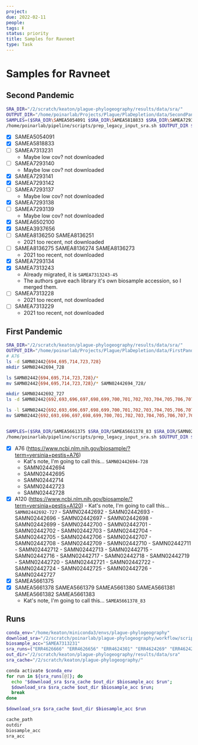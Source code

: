 ```yaml
---
project:
due: 2022-02-11
people:
tags: ⏬
status: priority
title: Samples for Ravneet
type: Task
---
```


# Samples for Ravneet

## Second Pandemic

```bash
SRA_DIR="/2/scratch/keaton/plague-phylogeography/results/data/sra/"
OUTPUT_DIR="/home/poinarlab/Projects/Plague/PlaDepletion/data/SecondPandemic"
SAMPLES=($SRA_DIR\SAMEA5054091 $SRA_DIR\SAMEA5818833 $SRA_DIR\SAMEA7293141 $SRA_DIR\SAMEA7293142 $SRA_DIR\SAMEA7293138 $SRA_DIR\SAMEA6502100 $SRA_DIR\SAMEA3937656 $SRA_DIR\SAMEA7293134 $SRA_DIR\SAMEA7313243)
/home/poinarlab/pipeline/scripts/prep_legacy_input_sra.sh $OUTPUT_DIR ${SAMPLES[@]}
```

- [x] SAMEA5054091
- [x] SAMEA5818833
- [ ] SAMEA7313231
	- Maybe low cov? not downloaded
- [ ] SAMEA7293140
	- Maybe low cov? not downloaded
- [x] SAMEA7293141 
- [x] SAMEA7293142
- [ ] SAMEA7293137 
	- Maybe low cov? not downloaded
- [x] SAMEA7293138 
- [ ] SAMEA7293139 
	- Maybe low cov? not downloaded
- [x] SAMEA6502100
- [x] SAMEA3937656 
- [ ] SAMEA8136250 SAMEA8136251
	- 2021 too recent, not downloaded
- [ ] SAMEA8136275 SAMEA8136274 SAMEA8136273 
	- 2021 too recent, not downloaded
- [x] SAMEA7293134
- [x] SAMEA7313243
	- Already migrated, it is `SAMEA7313243-45`
	- The authors gave each library it's own biosample accession, so I merged them.
- [ ] SAMEA7313228 
	- 2021 too recent, not downloaded
- [ ] SAMEA7313229
	- 2021 too recent, not downloaded


## First Pandemic

```bash
SRA_DIR="/2/scratch/keaton/plague-phylogeography/results/data/sra/"
OUTPUT_DIR="/home/poinarlab/Projects/Plague/PlaDepletion/data/FirstPandemic"
# A76
ls -d SAMN02442{694,695,714,723,728}
mkdir SAMN02442694_728

ls SAMN02442{694,695,714,723,728}/*
mv SAMN02442{694,695,714,723,728}/* SAMN02442694_728/

mkdir SAMN02442692_727
ls -d SAMN02442{692,693,696,697,698,699,700,701,702,703,704,705,706,707,708,709,710,711,712,713,715,716,717,718,719,720,721,722,724,725,726,727}

ls -l SAMN02442{692,693,696,697,698,699,700,701,702,703,704,705,706,707,708,709,710,711,712,713,715,716,717,718,719,720,721,722,724,725,726,727}/*
mv SAMN02442{692,693,696,697,698,699,700,701,702,703,704,705,706,707,708,709,710,711,712,713,715,716,717,718,719,720,721,722,724,725,726,727}/* SAMN02442692_727/


SAMPLES=($SRA_DIR/SAMEA5661375 $SRA_DIR/SAMEA5661378_83 $SRA_DIR/SAMN02442694_728 $SRA_DIR/SAMN02442692_727)
/home/poinarlab/pipeline/scripts/prep_legacy_input_sra.sh $OUTPUT_DIR ${SAMPLES[@]}
```

- [x] A76 (<https://www.ncbi.nlm.nih.gov/biosample/?term=yersinia+pestis+A76>)
	- Kat's note, I'm going to call this... `SAMN02442694-728`
	- SAMN02442694
	- SAMN02442695
	-  SAMN02442714
	- SAMN02442723
	- SAMN02442728
- [x] A120 (<https://www.ncbi.nlm.nih.gov/biosample/?term=yersinia+pestis+A120>)
		- Kat's note, I'm going to call this... `SAMN02442692-727`
		- SAMN02442692
		- SAMN02442693
		- SAMN02442696
		- SAMN02442697
		- SAMN02442698
		- SAMN02442699
		- SAMN02442700
		- SAMN02442701
		- SAMN02442702
		- SAMN02442703
		- SAMN02442704
		- SAMN02442705
		- SAMN02442706
		- SAMN02442707
		- SAMN02442708
		- SAMN02442709
		- SAMN02442710
		- SAMN02442711
		- SAMN02442712
		- SAMN02442713
		- SAMN02442715
		- SAMN02442716
		- SAMN02442717
		- SAMN02442718
		- SAMN02442719
		- SAMN02442720
		- SAMN02442721
		- SAMN02442722
		- SAMN02442724
		- SAMN02442725
		- SAMN02442726
		- SAMN02442727
- [x] SAMEA5661375 
- [x] SAMEA5661378 SAMEA5661379 SAMEA5661380 SAMEA5661381 SAMEA5661382 SAMEA5661383
	- Kat's note, I'm going to call this... `SAMEA5661378_83`

## Runs

```bash
conda_env="/home/keaton/miniconda3/envs/plague-phylogeography"
download_sra="/2/scratch/poinarlab/plague-phylogeography/workflow/scripts/download_sra.sh"
biosample_acc="SAMEA7313231"
sra_runs=("ERR4626666" "ERR4626656" "ERR4624301" "ERR4624269" "ERR4624268")
out_dir="/2/scratch/keaton/plague-phylogeography/results/data/sra"
sra_cache="/2/scratch/keaton/plague-phylogeography/"

conda activate $conda_env
for run in ${sra_runs[@]}; do
  echo "$download_sra $sra_cache $out_dir $biosample_acc $run";
  $download_sra $sra_cache $out_dir $biosample_acc $run;
  break
done

$download_sra $sra_cache $out_dir $biosample_acc $run

cache_path
outdir
biosample_acc
sra_acc
```